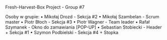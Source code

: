 Fresh-Harvest-Box
Project - Group #7

Osoby w grupie:
• Mikołaj Drozd - Sekcja #2
• Mikołaj Szambelan - Scrum master
• Piotr Błoch - Sekcja #3
• Piotr Wagner - Team leader
• Rafał Szymanek - Okno do zamawiania [POP-UP]
• Sebastian Stobiecki - Header + Sekcja #1
• Szymon Podbielski - Sekcja #4 + Stopka
